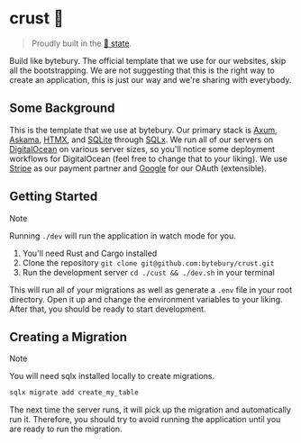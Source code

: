 # crust 🍕 
> Proudly built in the [🍕 state](https://portal.ct.gov/).

Build like bytebury. The official template that we use for our websites, skip all the bootstrapping. We are not suggesting that this is the right way to create an application, this is just our way and we're sharing with everybody.

## Some Background
This is the template that we use at bytebury. Our primary stack is [Axum](https://github.com/tokio-rs/axum), [Askama](https://github.com/askama-rs/askama), [HTMX](https://github.com/bigskysoftware/htmx), and [SQLite](https://sqlite.org/) through [SQLx](https://github.com/launchbadge/sqlx). We run all of our servers on [DigitalOcean](https://www.digitalocean.com/) on various server sizes, so you'll notice some deployment workflows for DigitalOcean (feel free to change that to your liking). We use [Stripe](https://stripe.com) as our payment partner and [Google](https://google.com) for our OAuth (extensible).

## Getting Started
> [!NOTE]
> Running `./dev` will run the application in watch mode for you.

1. You'll need Rust and Cargo installed
2. Clone the repository `git clone git@github.com:bytebury/crust.git`
3. Run the development server `cd ./cust && ./dev.sh` in your terminal

This will run all of your migrations as well as generate a `.env` file in your root directory. Open it up and change the environment variables to your liking. After that, you should be ready to start development.

## Creating a Migration
> [!NOTE]
> You will need sqlx installed locally to create migrations.

```sh
sqlx migrate add create_my_table
```

The next time the server runs, it will pick up the migration and automatically run it. Therefore, you should try to avoid running the application until you are ready to run the migration.